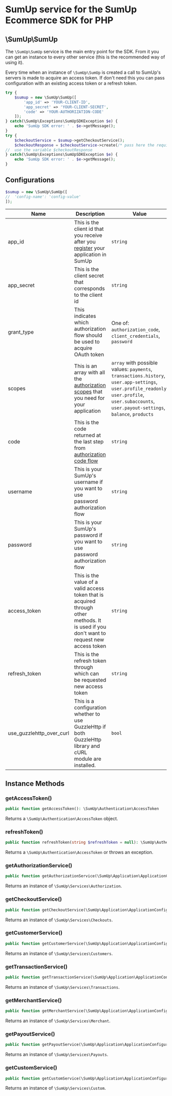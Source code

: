 # SumUp service for the SumUp Ecommerce SDK for PHP

## \SumUp\SumUp

The `\SumUp\SumUp` service is the main entry point for the SDK. From it you can get an instance to every other service (this is the recommended way of using it).

Every time when an instance of `\SumUp\SumUp` is created a call to SumUp's servers is made to acquire an access token. If don't need this you can pass configuration with an existing access token or a refresh token.

```php
try {
    $sumup = new \SumUp\SumUp([
        'app_id' => 'YOUR-CLIENT-ID',
        'app_secret' => 'YOUR-CLIENT-SECRET',
        'code' => 'YOUR-AUTHORIZATION-CODE'
    ]);
} catch(\SumUp\Exceptions\SumUpSDKException $e) {
    echo 'SumUp SDK error: ' . $e->getMessage();
}
try {
    $checkoutService = $sumup->getCheckoutService();
    $checkoutResponse = $checkoutService->create(/* pass here the required arguments */);
//  use the variable $checkoutResponse
} catch(\SumUp\Exceptions\SumUpSDKException $e) {
    echo 'SumUp SDK error: ' . $e->getMessage();
}
```

## Configurations

```php
$sumup = new \SumUp\SumUp([
//  'config-name': 'config-value'
]);
```

| Name	| Description | Value	| Default value | Required	 |
|---	|---	|---	|---	|---	|
|app_id | This is the client id that you receive after you [register](https://developer.sumup.com/docs/register-app) your application in SumUp | `string`| *No default value* | Yes |
|app_secret | This is the client secret that corresponds to the client id | `string` | *No default value* | Yes |
|grant_type | This indicates which authorization flow should be used to acquire OAuth token | One of: `authorization_code`, `client_credentials`, `password` | '`authorization_code`' | No |
|scopes | This is an array with all the [authorization scopes](https://developer.sumup.com/docs/authorization#authorization-scopes) that you need for your application | `array` with possible values: `payments`, `transactions.history`, `user.app-settings`, `user.profile_readonly`, `user.profile`, `user.subaccounts`, `user.payout-settings`, `balance`, `products` | `['payments', 'transactions.history', 'user.app-settings', 'user.profile_readonly']` | No |
|code | This is the code returned at the last step from [authorization code flow](https://developer.sumup.com/docs/authorization#authorization-flows) | `string` | `null` | Conditional (required only if `grant_type => 'authorization_code'`) |
|username | This is your SumUp's username if you want to use password authorization flow | `string` | `null` | Conditional (required only if `grant_type => 'password'`) |
|password | This is your SumUp's password if you want to use password authorization flow | `string` | `null` | Conditional (required only if `grant_type => 'password'`) |
|access_token | This is the value of a valid access token that is acquired through other methods. It is used if you don't want to request new access token | `string` | `null` | No	|
|refresh_token | This is the refresh token through which can be requested new access token | `string` | `null` | No	|
|use_guzzlehttp_over_curl | This is a configuration whether to use GuzzleHttp if both GuzzleHttp library and cURL module are installed. | `bool` | `false` | No	|

## Instance Methods

### getAccessToken()

```php
public function getAccessToken(): \SumUp\Authentication\AccessToken
```

Returns a `\SumUp\Authentication\AccessToken` object.

### refreshToken()

```php
public function refreshToken(string $refreshToken = null): \SumUp\Authentication\AccessToken
```

Returns a `\SumUp\Authentication\AccessToken` or throws an exception.

### getAuthorizationService()

```php
public function getAuthorizationService(\SumUp\Application\ApplicationConfigurationInterface $config = null): \SumUp\Services\Authorization
```

Returns an instance of `\SumUp\Services\Authorization`.

### getCheckoutService()

```php
public function getCheckoutService(\SumUp\Application\ApplicationConfigurationInterface $config = null): \SumUp\Services\Checkouts
```

Returns an instance of `\SumUp\Services\Checkouts`.

### getCustomerService()

```php
public function getCustomerService(\SumUp\Application\ApplicationConfigurationInterface $config = null): \SumUp\Services\Customers
```

Returns an instance of `\SumUp\Services\Customers`.

### getTransactionService()

```php
public function getTransactionService(\SumUp\Application\ApplicationConfigurationInterface $config = null): \SumUp\Services\Transactions
```

Returns an instance of `\SumUp\Services\Transactions`.

### getMerchantService()

```php
public function getMerchantService(\SumUp\Application\ApplicationConfigurationInterface $config = null): \SumUp\Services\Merchant
```

Returns an instance of `\SumUp\Services\Merchant`.

### getPayoutService()

```php
public function getPayoutService(\SumUp\Application\ApplicationConfigurationInterface $config = null): \SumUp\Services\Payouts
```

Returns an instance of `\SumUp\Services\Payouts`.

### getCustomService()

```php
public function getCustomService(\SumUp\Application\ApplicationConfigurationInterface $config = null): \SumUp\Services\Custom
```

Returns an instance of `\SumUp\Services\Custom`.
